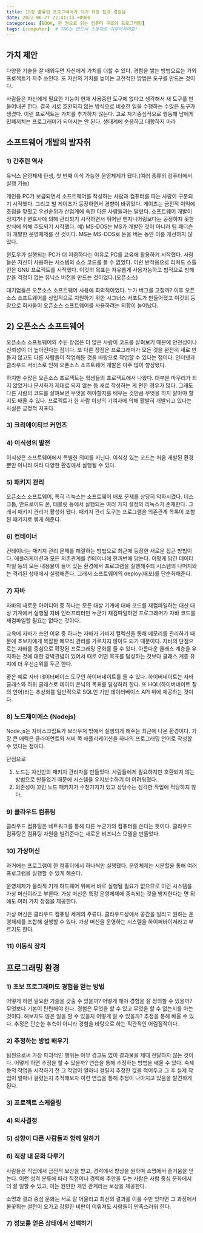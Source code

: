 ```yaml
---
title: 15장 훌륭한 프로그래머가 되기 위한 팁과 경험담
date: 2022-06-27 22:41:13 +0900
categories: [BOOK, 한 권으로 읽는 컴퓨터 구조와 프로그래밍]
tags: [computer]  # TAG는 반드시 소문자로 이루어져야함!
---
```


## 가치 제안
다양한 기술을 잘 배워두면 자신에게 가치를 더할 수 있다. 경험을 쌓는 방법으로는 가외 프로젝트가 자주 쓰인다. 또 자신의 가치를 높이는 고전적인 방법은 도구를 만드는 것이다.

사람들은 자신에게 필요한 기능이 현재 사용중인 도구에 없다고 생각해서 새 도구를 만들어내곤 한다. 결국 서로 호환되지 않는 방식으로 비슷한 일을 수행하는 수많은 도구가 생겼다. 이런 프로젝트는 가치를 추가하지 않는다.
고로 자기중심적으로 행동해 남에게 민폐끼치는 프로그래머가 되어서는 안 된다. 생태계에 순응하고 대항하지 마라

## 소프트웨어 개발의 발자취
### 1) 간추린 역사
유닉스 운영체제 탄생, 첫 번째 이식 가능한 운영체제가 됐다.(여러 종류의 컴퓨터에서 실행 가능)

개인용 PC가 보급되면서 소프트웨어를 작성하는 사람과 컴퓨터를 파는 사람이 구분되기 시작했다. 그리고 빌 게이츠가 등장하면서 경향이 바뀌었다. 게이츠는 금전적 이익에 초점을 맞췄고 우선순위가 산업계에 속한 다른 사람들과는 달랐다.
소프트웨어 개발이 정치가나 변호사에 의해 관리되기 시작하면서 뛰어난 엔지니어링보다는 공정하지 못한 방식에 의해 주도되기 시작했다. 예) MS-DOS는 MS가 개발한 것이 아니라 팀 패터슨이 개발한 운영체제를 산 것이다. MS는 MS-DOS로 돈을 버는 동안 이를 개선하지 않았다.

윈도우가 실행되는 PC가 더 저렴하다는 이유로 PC를 교육에 활용하기 시작했다. 사람들은 자신이 사용하는 시스템의 소스 코드를 볼 수 없었다. 이런 반작용으로 리처드 스톨먼은 GNU 프로젝트를 시작했다. 이것의 목표는 자유롭게 사용가능하고 법적으로 방해받을 걱정이 없는 유닉스 버전을 만드는 것이었다.(오픈소스)

대기업들은 오픈소스 소프트웨어 사용에 회의적이었다. 누가 버그를 고칠까? 이후 오픈소스 소프트웨어를 상업적으로 지원하기 위한 시그너스 서포트가 만들어졌고 이것의 등장으로 회사들이 오픈소스 소프트웨어를 사용하려는 의향이 늘어났다.

## 2) 오픈소스 소프트웨어
오픈소스 소프트웨어의 주된 장점은 더 많은 사람이 코드를 살펴보기 때문에 안전성이나 신뢰성이 더 높아진다는 점이다. 또 다른 장점은 프로그래머가 모든 것을 완전히 새로 만들지 않고도 다른 사람들이 작업해둔 것을 바탕으로 작업할 수 있다는 점이다.
인터넷과 클라우드 서비스로 인해 오픈소스 소프트웨어 개발은 아주 많이 향상됐다.

하지만 수많은 오픈소스 프로젝트는 학생들의 프로젝트에서 나왔다. 대부분 마무리가 되지 않았거나 문서화가 제대로 되지 않는 등 새로 작성하는 게 편한 경우가 많다. 그래도 다른 사람의 코드를 살펴보면 무엇을 해야할지를 배우는 것만큼 무엇을 하지 말아야 할지도 배울 수 있다.
프로젝트가 한 사람 이상의 기여자에 의해 활발히 개발되고 있다는 사실은 긍정적 지표다.

### 3) 크리에이티브 커먼즈

### 4) 이식성의 발전
이식성은 소프트웨어에서 특별한 의미를 지닌다. 이식성 있는 코드는 처음 개발된 환경뿐만 아니라 여러 다양한 환경에서 실행될 수 있다.

### 5) 패키지 관리
오픈소스 소프트웨어, 특히 리눅스는 소프트웨어 배포 문제를 상당히 악화시켰다. 데스크톱, 안드로이드 폰, 태블릿 등에서 실행되는 여러 가지 설정의 리눅스가 존재한다. 그래서 패키지 관리가 활성화 됐다. 패키지 관리 도구는 프로그램을 의존관계 목록이 포함된 패키지로 묶게 해준다.

### 6) 컨테이너
컨테이너는 패키지 관리 문제를 해결하는 방법으로 최근에 등장한 새로운 접근 방법이다. 애플리케이션과 모든 의존관계를 컨테이너에 한꺼번에 담는다. 이렇게 담긴 데이터 파일 등의 모든 내용물이 들어 있는 환경에서 프로그램을 실행해주되 시스템의 나머지와는 격리된 상태에서 실행해준다. 그래서 소프트웨어의 deploy(배포)를 단순화해준다.

### 7) 자바
자바의 새로운 아이디어 중 하나는 모든 대상 기계에 대해 코드를 재컴파일하는 대신 대상 기계에서 실행될 자바 인터프리터만 누군가 재컴파일하면 프로그래머가 자바 코드를 재컴파일할 필요는 없다는 것이다.

교육에 자바가 쓰인 이유 중 하나는 자바가 가비지 컬렉션을 통해 메모리를 관리하기 때문에 초보자에게 복잡한 메모리 관리를 가르치지 않아도 되기 때문이다. 자바의 단점으로는 자바를 중심으로 확장된 프로그래밍 문화를 들 수 있다. 아름다운 클래스 계층을 유지하는 것에 대한 강박관념이 있어서
때로 어떤 목표를 달성하는 것보다 클래스 계층 유지에 더 우선순위를 두곤 한다.

좋은 예로 자바 데이터베이스 도구인 하이버네이트를 들 수 있다. 하이버네이트는 자바 클래스와 하위 클래스로 데이터 은닉의 목표를 달성하려 한다. 또 HQL(하이버네이트 질의 언어)라는 추상화를 일반적으로 SQL인 기반 데이터베이스 API 위에 제공하는 것이다.

### 8) 노드제이에스 (Nodejs)
Node.js는 자바스크립트가 브라우저 밖에서 실행되게 해주는 최근에 나온 환경이다. 가장 큰 매력은 클라이언트와 서버 쪽 애플리케이션을 하나의 프로그래밍 언어로 작성할 수 있다는 점이다.

단점으로
1. 노드는 자신만의 패키지 관리자를 만들었다. 사람들에게 필요하지만 호환되지 않는 방법으로 만들었기 때문에 시스템을 유지보수하기 더 어려워졌다.
2. 의존성이 꼬인 노드 패키지가 수천가지가 있고 상당수는 심각한 작업에 적당하지 않다.

### 9) 클라우드 컴퓨팅
클라우드 컴퓨팅은 네트워크를 통해 다른 누군가의 컴퓨터를 쓴다는 뜻이다. 클라우드 컴퓨팅은 컴퓨팅 자원을 빌려준다는 새로운 비즈니스 모델을 만들었다.

### 10) 가상머신
과거에는 프로그램이 한 컴퓨터에서 하나씩만 실행됐다. 운영체제는 시분할을 통해 여러 프로그램을 실행할 수 있게 해준다.

운영체제가 물리적 기계 하드웨어 위에서 바로 실행될 필요가 없으므로 이런 시스템을 가상 머신이라고 부른다. 가상 머신은 특정 운영체제에 종속되는 것을 방지한다는 면 외에도 여러 가지 장점을 제공한다.

가상 머신은 클라우드 컴퓨팅 세계의 주류다. 클라우드상에서 공간을 빌리고 원하는 운영체제를 조합해 실행할 수 있다. 가상 머신을 운영하는 시스템을 하이퍼바이저라고 부르기도 한다.

### 11) 이동식 장치

## 프로그래밍 환경
### 1) 초보 프로그래머도 경험을 얻는 방법
어떻게 하면 필요한 기술을 갖출 수 있을까? 어떻게 해야 경험을 잘 정의할 수 있을까? 무엇보다 기본이 탄탄해야 한다. 경험은 무엇을 할 수 있고 무엇을 할 수 없는지를 아는 것이다. 해보지도 않은 일을 할 수 있을지 어떻게 알 수 있을까?
추정을 통해 배울 수 있다. 추정은 단순한 추측이 아니라 경험을 바탕으로 하는 직관적인 어림짐작이다.

### 2) 추정하는 방법 배우기
팀원으로써 가장 파괴적인 행위는 아무 경고도 없이 결과물을 제때 전달하지 않는 것이다. 어떻게 하면 추정을 할 수 있을까? 연습을 통해 추정하는 방법을 배울 수 있다.
숙제등의 작업을 시작하기 전 그 작업이 얼마나 걸릴지 추정한 값을 적어두고 그 후 실제 작업이 얼마나 걸렸는지 추적해보자 이런 연습을 통해 추정이 나아지고 있음을 발견하게 된다.

### 3) 프로젝트 스케줄링

### 4) 의사결정

### 5) 성향이 다른 사람들과 함께 일하기

### 6) 직장 내 문화 다루기
사람들은 직업에서 금전적 보상을 받고, 경력에서 향상을 원하며 소명에서 즐거움을 얻는다. 이런 성격 분류에 따라 직접이나 경력에 주안을 두는 사람은 사람 중심 문화에서 더 잘 일할 수 있고, 이는 원만한 개인 관계라는 보상을 제공한다.

소명과 결과 중심 문화는 서로 잘 어울리고 최선의 결과를 이룰 수만 있다면 그 과정에서 불꽃튀는 설전이 오가고 강렬한 비판이 이뤄져도 사람들이 만족스러워 한다.

### 7) 정보를 얻은 상태에서 선택하기
